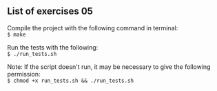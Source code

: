 <h2> List of exercises 05 </h2>

Compile the project with the following command in terminal:<br>
`$ make`

Run the tests with the following:<br>
`$ ./run_tests.sh`

Note: If the script doesn't run, it may be necessary to give the following permission:<br>
`$ chmod +x run_tests.sh && ./run_tests.sh`
